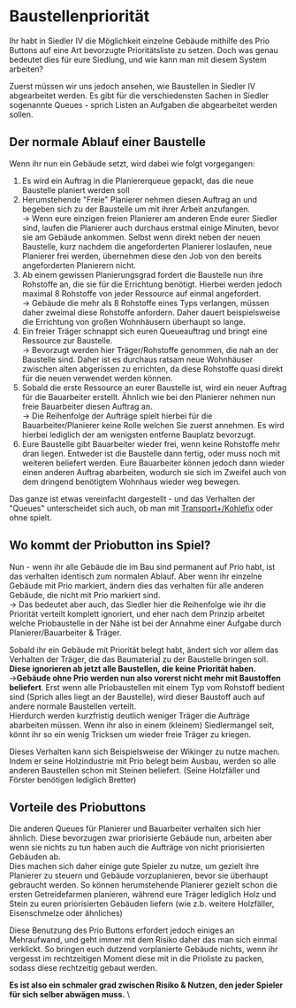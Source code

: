 # Baustellenpriorität

Ihr habt in Siedler IV die Möglichkeit einzelne Gebäude mithilfe des Prio Buttons auf eine Art bevorzugte Prioritätsliste zu setzen. Doch was genau bedeutet dies für eure Siedlung, und wie kann man mit diesem System arbeiten?

Zuerst müssen wir uns jedoch ansehen, wie Baustellen in Siedler IV abgearbeitet werden. Es gibt für die verschiedensten Sachen in Siedler sogenannte Queues - sprich Listen an Aufgaben die abgearbeitet werden sollen.&#x20;

## Der normale Ablauf einer Baustelle

Wenn ihr nun ein Gebäude setzt, wird dabei wie folgt vorgegangen:

1. Es wird ein Auftrag in die Planiererqueue gepackt, das die neue Baustelle planiert werden soll
2. Herumstehende "Freie" Planierer nehmen diesen Auftrag an und begeben sich zu der Baustelle um mit ihrer Arbeit anzufangen. \
   \-> Wenn eure einzigen freien Planierer am anderen Ende eurer Siedler sind, laufen die Planierer auch durchaus erstmal einige Minuten, bevor sie am Gebäude ankommen. Selbst wenn direkt neben der neuen Baustelle, kurz nachdem die angeforderten Planierer loslaufen, neue Planierer frei werden, übernehmen diese den Job von den bereits angeforderten Planierern nicht.&#x20;
3. Ab einem gewissen Planierungsgrad fordert die Baustelle nun ihre Rohstoffe an, die sie für die Errichtung benötigt. Hierbei werden jedoch maximal 8 Rohstoffe von jeder Ressource auf einmal angefordert.\
   \-> Gebäude die mehr als 8 Rohstoffe eines Typs verlangen, müssen daher zweimal diese Rohstoffe anfordern. Daher dauert beispielsweise die Errichtung von großen Wohnhäusern überhaupt so lange.
4. Ein freier Träger schnappt sich euren Queueauftrag und bringt eine Ressource zur Baustelle. \
   \-> Bevorzugt werden hier Träger/Rohstoffe genommen, die nah an der Baustelle sind. Daher ist es durchaus ratsam neue Wohnhäuser zwischen alten abgerissen zu errichten, da diese Rohstoffe quasi direkt für die neuen verwendet werden können.&#x20;
5. Sobald die erste Ressource an eurer Baustelle ist, wird ein neuer Auftrag für die Bauarbeiter erstellt. Ähnlich wie bei den Planierer nehmen nun freie Bauarbeiter diesen Auftrag an. \
   \-> Die Reihenfolge der Aufträge spielt hierbei für die Bauarbeiter/Planierer keine Rolle welchen Sie zuerst annehmen. Es wird hierbei lediglich der am wenigsten entferne Bauplatz bevorzugt.&#x20;
6. Eure Baustelle gibt Bauarbeiter wieder frei, wenn keine Rohstoffe mehr dran liegen. Entweder ist die Baustelle dann fertig, oder muss noch mit weiteren beliefert werden. Eure Bauarbeiter können jedoch dann wieder einen anderen Auftrag abarbeiten, wodurch sie sich im Zweifel auch von dem dringend benötigtem Wohnhaus wieder weg bewegen.&#x20;

Das ganze ist etwas vereinfacht dargestellt - und das Verhalten der "Queues" unterscheidet sich auch, ob man mit [Transport+/Kohlefix](multiplayer/transport+-kohlebug-fix.md) oder ohne spielt.&#x20;

## Wo kommt der Priobutton ins Spiel?

Nun - wenn ihr alle Gebäude die im Bau sind permanent auf Prio habt, ist das verhalten identisch zum normalen Ablauf. Aber wenn ihr einzelne Gebäude mit Prio markiert, ändern dies das verhalten für alle anderen Gebäude, die nicht mit Prio markiert sind. \
\-> Das bedeutet aber auch, das Siedler hier die Reihenfolge wie ihr die Priorität verteilt komplett ignoriert, und eher nach dem Prinzip arbeitet welche Priobaustelle in der Nähe ist bei der Annahme einer Aufgabe durch Planierer/Bauarbeiter & Träger.&#x20;

Sobald ihr ein Gebäude mit Priorität belegt habt, ändert sich vor allem das Verhalten der Träger, die das Baumaterial zu der Baustelle bringen soll. **Diese ignorieren ab jetzt alle Baustellen, die keine Priorität haben.**\
\->**Gebäude ohne Prio werden nun also vorerst nicht mehr mit Baustoffen beliefert**. Erst wenn alle Priobaustellen mit einem Typ vom Rohstoff bedient sind (Sprich alles liegt an der Baustelle), wird dieser Baustoff auch auf andere normale Baustellen verteilt. \
Hierdurch werden kurzfristig deutlich weniger Träger die Aufträge abarbeiten müssen. Wenn ihr also in einem (kleinem) Siedlermangel seit, könnt ihr so ein wenig Tricksen um wieder freie Träger zu kriegen.&#x20;

Dieses Verhalten kann sich Beispielsweise der Wikinger zu nutze machen. Indem er seine Holzindustrie mit Prio belegt beim Ausbau, werden so alle anderen Baustellen schon mit Steinen beliefert. (Seine Holzfäller und Förster benötigen lediglich Bretter)

## Vorteile des Priobuttons

Die anderen Queues für Planierer und Bauarbeiter verhalten sich hier ähnlich. Diese bevorzugen zwar priorisierte Gebäude nun, arbeiten aber wenn sie nichts zu tun haben auch die Aufträge von nicht priorisierten Gebäuden ab. \
Dies machen sich daher einige gute Spieler zu nutze, um gezielt ihre Planierer zu steuern und Gebäude vorzuplanieren, bevor sie überhaupt gebraucht werden. So können herumstehende Planierer gezielt schon die ersten Getreidefarmen planieren, während eure Träger lediglich Holz und Stein zu euren priorisierten Gebäuden liefern (wie z.b. weitere Holzfäller, Eisenschmelze oder ähnliches)

Diese Benutzung des Prio Buttons erfordert jedoch einiges an Mehraufwand, und geht immer mit dem Risiko daher das man sich einmal verklickt. So bringen euch dutzend vorplanierte Gebäude nichts, wenn ihr vergesst im rechtzeitigen Moment diese mit in die Prioliste zu packen, sodass diese rechtzeitig gebaut werden.&#x20;

**Es ist also ein schmaler grad zwischen Risiko & Nutzen, den jeder Spieler für sich selber abwägen muss.** \
